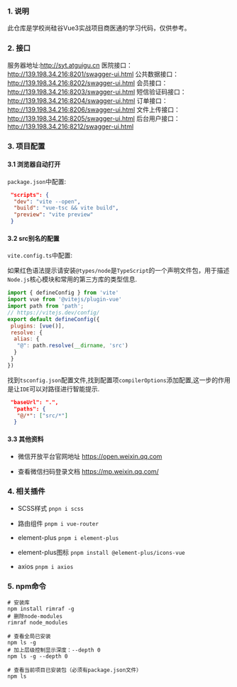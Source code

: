### 1. 说明
此仓库是学校尚硅谷Vue3实战项目商医通的学习代码，仅供参考。

### 2. 接口
服务器地址:http://syt.atguigu.cn
医院接口：http://139.198.34.216:8201/swagger-ui.html
公共数据接口：http://139.198.34.216:8202/swagger-ui.html
会员接口：http://139.198.34.216:8203/swagger-ui.html
短信验证码接口：http://139.198.34.216:8204/swagger-ui.html
订单接口：http://139.198.34.216:8206/swagger-ui.html
文件上传接口：http://139.198.34.216:8205/swagger-ui.html
后台用户接口：http://139.198.34.216:8212/swagger-ui.html


### 3. 项目配置

#### 3.1 浏览器自动打开
`package.json`中配置:
```json
 "scripts": {
  "dev": "vite --open",
  "build": "vue-tsc && vite build",
  "preview": "vite preview"
 }
```

#### 3.2 src别名的配置

`vite.config.ts`中配置:

如果红色语法提示请安装`@types/node`是`TypeScript`的一个声明文件包，用于描述`Node.js`核心模块和常用的第三方库的类型信息.

```js
import { defineConfig } from 'vite'
import vue from '@vitejs/plugin-vue'
import path from 'path';
// https://vitejs.dev/config/
export default defineConfig({
 plugins: [vue()],
 resolve: {
  alias: {
   "@": path.resolve(__dirname, 'src')
  }
 }
})
```

找到`tsconfig.json`配置文件,找到配置项`compilerOptions`添加配置,这一步的作用是让`IDE`可以对路径进行智能提示.

```json
 "baseUrl": ".",
  "paths": {
   "@/*": ["src/*"]
  }
```

#### 3.3 其他资料

+ 微信开放平台官网地址
https://open.weixin.qq.com

+ 查看微信扫码登录文档
https://mp.weixin.qq.com/


### 4. 相关插件

+ SCSS样式
`pnpn i scss`

+ 路由组件
`pnpm i vue-router`

+ element-plus
`pnpm i element-plus`

+ element-plus图标
`pnpm install @element-plus/icons-vue`

+ axios
`pnpm i axios`


### 5. npm命令

```shell
# 安装库
npm install rimraf -g
# 删除node-modules
rimraf node_modules

# 查看全局已安装
npm ls -g
# 加上层级控制显示深度：--depth 0
npm ls -g --depth 0

# 查看当前项目已安装包（必须有package.json文件）
npm ls
```